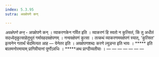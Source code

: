 ```yaml
---
index: 5.3.95
sutra: अवक्षेपणे कन्

---
```

_अवक्षेपणे कन्_ - अपक्षेपणे कन् । व्याकरणकेन गर्वित इति । व्याकरणं हि स्वतो न कुत्सितं, किं तु अधीतं सदध्येतृकुत्साहेतुभूतं गर्मावहदवक्षेपणम् । नन्ववक्षेपणं कुत्सा । तत्कथं व्याकरणमवक्षेपणं स्यात्, 'कुत्सित' इत्यनेन गतार्थं चेदमित्यत आह — येनेतर इति । अवक्षेपणशब्दः करणे ल्युडन्त इति भावः । ***** इति बालमनोरमायाम् प्रागिवीयानां पूर्णोऽवधिः । *****अथ प्राग्दीव्यतीयाः । —  —  —  —  —  —  — 